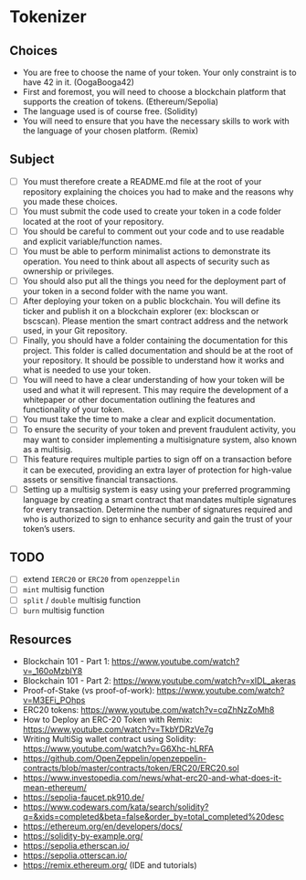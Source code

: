 # Tokenizer

## Choices

-   You are free to choose the name of your token. Your only constraint is to have 42 in it. (OogaBooga42)
-   First and foremost, you will need to choose a blockchain platform that supports the creation of tokens. (Ethereum/Sepolia)
-   The language used is of course free. (Solidity)
-   You will need to ensure that you have the necessary skills to work with the language of your chosen platform. (Remix)

## Subject

-   [ ] You must therefore create a README.md file at the root of your repository explaining the choices you had to make and the reasons why you made these choices.
-   [ ] You must submit the code used to create your token in a code folder located at the root of your repository.
-   [ ] You should be careful to comment out your code and to use readable and explicit variable/function names.
-   [ ] You must be able to perform minimalist actions to demonstrate its operation. You need to think about all aspects of security such as ownership or privileges.
-   [ ] You should also put all the things you need for the deployment part of your token in a second folder with the name you want.
-   [ ] After deploying your token on a public blockchain. You will define its ticker and publish it on a blockchain explorer (ex: blockscan or bscscan). Please mention the smart contract address and the network used, in your Git repository.
-   [ ] Finally, you should have a folder containing the documentation for this project. This folder is called documentation and should be at the root of your repository. It should be possible to understand how it works and what is needed to use your token.
-   [ ] You will need to have a clear understanding of how your token will be used and what it will represent. This may require the development of a whitepaper or other documentation outlining the features and functionality of your token.
-   [ ] You must take the time to make a clear and explicit documentation.
-   [ ] To ensure the security of your token and prevent fraudulent activity, you may want to consider implementing a multisignature system, also known as a multisig.
-   [ ] This feature requires multiple parties to sign off on a transaction before it can be executed, providing an extra layer of protection for high-value assets or sensitive financial transactions.
-   [ ] Setting up a multisig system is easy using your preferred programming language by creating a smart contract that mandates multiple signatures for every transaction. Determine the number of signatures required and who is authorized to sign to enhance security and gain the trust of your token’s users.

## TODO

-   [ ] extend `IERC20` or `ERC20` from `openzeppelin`
-   [ ] `mint` multisig function
-   [ ] `split` / `double` multisig function
-   [ ] `burn` multisig function

## Resources

-   Blockchain 101 - Part 1: https://www.youtube.com/watch?v=_160oMzblY8
-   Blockchain 101 - Part 2: https://www.youtube.com/watch?v=xIDL_akeras
-   Proof-of-Stake (vs proof-of-work): https://www.youtube.com/watch?v=M3EFi_POhps
-   ERC20 tokens: https://www.youtube.com/watch?v=cqZhNzZoMh8
-   How to Deploy an ERC-20 Token with Remix: https://www.youtube.com/watch?v=TkbYDRzVe7g
-   Writing MultiSig wallet contract using Solidity: https://www.youtube.com/watch?v=G6Xhc-hLRFA
-   https://github.com/OpenZeppelin/openzeppelin-contracts/blob/master/contracts/token/ERC20/ERC20.sol
-   https://www.investopedia.com/news/what-erc20-and-what-does-it-mean-ethereum/
-   https://sepolia-faucet.pk910.de/
-   https://www.codewars.com/kata/search/solidity?q=&xids=completed&beta=false&order_by=total_completed%20desc
-   https://ethereum.org/en/developers/docs/
-   https://solidity-by-example.org/
-   https://sepolia.etherscan.io/
-   https://sepolia.otterscan.io/
-   https://remix.ethereum.org/ (IDE and tutorials)
